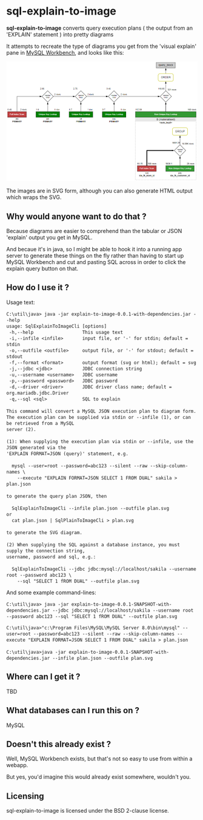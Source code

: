 # sql-explain-to-image

**sql-explain-to-image**  converts query execution plans ( the output from an 'EXPLAIN' statement ) into pretty diagrams

It attempts to recreate the type of diagrams you get from the 'visual explain' pane in [MySQL Workbench](https://www.mysql.com/products/workbench/), and looks like this:

![](https://raw.githubusercontent.com/randomnoun/sql-explain-to-image/master/src/site/readme/sakila-7g.png)

The images are in SVG form, although you can also generate HTML output which wraps the SVG.

## Why would anyone want to do that  ?

Because diagrams are easier to comprehend than the tabular or JSON 'explain' output you get in MySQL.

And becaue it's in java, so I might be able to hook it into a running app server to generate these things on the fly rather than having to start up MySQL Workbench and cut and pasting SQL across in order to click the explain query button on that.

## How do I use it ? 

Usage text:
```
C:\util\java> java -jar explain-to-image-0.0.1-with-dependencies.jar --help
usage: SqlExplainToImageCli [options]
 -h,--help                  This usage text
 -i,--infile <infile>       input file, or '-' for stdin; default = stdin
 -o,--outfile <outfile>     output file, or '-' for stdout; default = stdout
 -f,--format <format>       output format (svg or html); default = svg
 -j,--jdbc <jdbc>           JDBC connection string
 -u,--username <username>   JDBC username
 -p,--password <password>   JDBC password
 -d,--driver <driver>       JDBC driver class name; default = org.mariadb.jdbc.Driver
 -q,--sql <sql>             SQL to explain

This command will convert a MySQL JSON execution plan to diagram form.
The execution plan can be supplied via stdin or --infile (1), or can be retrieved from a MySQL
server (2).

(1): When supplying the execution plan via stdin or --infile, use the JSON generated via the
'EXPLAIN FORMAT=JSON (query)' statement, e.g.

  mysql --user=root --password=abc123 --silent --raw --skip-column-names \
    --execute "EXPLAIN FORMAT=JSON SELECT 1 FROM DUAL" sakila > plan.json

to generate the query plan JSON, then

  SqlExplainToImageCli --infile plan.json --outfile plan.svg
or
  cat plan.json | SqlPlainToImageCli > plan.svg

to generate the SVG diagram.

(2) When supplying the SQL against a database instance, you must supply the connection string,
username, password and sql, e.g.:

  SqlExplainToImageCli --jdbc jdbc:mysql://localhost/sakila --username root --password abc123 \
    --sql "SELECT 1 fROM DUAL" --outfile plan.svg
```

And some example command-lines:

```
C:\util\java> java -jar explain-to-image-0.0.1-SNAPSHOT-with-dependencies.jar --jdbc jdbc:mysql://localhost/sakila --username root --password abc123 --sql "SELECT 1 fROM DUAL" --outfile plan.svg
```

```
C:\util\java>"c:\Program Files\MySQL\MySQL Server 8.0\bin\mysql" --user=root --password=abc123 --silent --raw --skip-column-names --execute "EXPLAIN FORMAT=JSON SELECT 1 FROM DUAL" sakila > plan.json

C:\util\java>java -jar explain-to-image-0.0.1-SNAPSHOT-with-dependencies.jar --infile plan.json --outfile plan.svg
```

## Where can I get it ? 

TBD

## What databases can I run this on ?

MySQL

## Doesn't this already exist ?

Well, MySQL Workbench exists, but that's not so easy to use from within a webapp.

But yes, you'd imagine this would already exist somewhere, wouldn't you.

## Licensing

sql-explain-to-image is licensed under the BSD 2-clause license.

